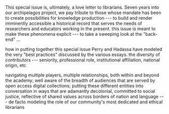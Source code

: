 This special issue is, ultimately, a love letter to librarians. Seven years into our archipelagos project, we pay tribute to those whose mandate has been to create possibilities for knowledge production --- to build and render imminently accessible a historical record that serves the needs of researchers and educators working in the present. 
this issue is meant to make these phenomena explicit --- to take a sweeping look at the "back-end" ...

how in putting together this special issue Perry and Hadassa have modeled the very "best practices" discussed by the various essays. the diversity of contributors --- seniority, professional role, institutional affiliation, national origin, etc

navigating multiple players, multiple relationships, both within and beyond the academy; well aware of the breadth of audiences that are served by open access digital collections; putting these different entities into conversation in ways that are adamantly decolonial, committed to social justice, reflective of shared values across borders of nation and language --- de facto modeling the role of our community's most dedicated and ethical librarians
